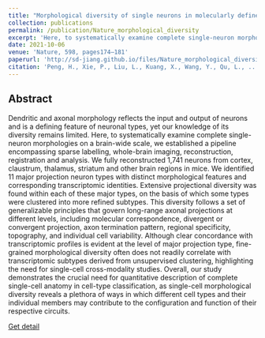 ```yaml
---
title: "Morphological diversity of single neurons in molecularly defined cell types"
collection: publications
permalink: /publication/Nature_morphological_diversity
excerpt: 'Here, to systematically examine complete single-neuron morphologies on a brain-wide scale, we established a pipeline encompassing sparse labelling, whole-brain imaging, reconstruction, registration and analysis. We fully reconstructed 1,741 neurons from cortex, claustrum, thalamus, striatum and other brain regions in mice. We identified 11 major projection neuron types with distinct morphological features and corresponding transcriptomic identities. Extensive projectional diversity was found within each of these major types, on the basis of which some types were clustered into more refined subtypes. '
date: 2021-10-06
venue: 'Nature, 598, pages174–181'
paperurl: 'http://sd-jiang.github.io/files/Nature_morphological_diversity.pdf'
citation: 'Peng, H., Xie, P., Liu, L., Kuang, X., Wang, Y., Qu, L., ... & Zeng, H. (2021). Morphological diversity of single neurons in molecularly defined cell types. Nature, 598(7879), 174-181.'
---
```

## Abstract
Dendritic and axonal morphology reflects the input and output of neurons and is a defining feature of neuronal types, yet our knowledge of its diversity remains limited. Here, to systematically examine complete single-neuron morphologies on a brain-wide scale, we established a pipeline encompassing sparse labelling, whole-brain imaging, reconstruction, registration and analysis. We fully reconstructed 1,741 neurons from cortex, claustrum, thalamus, striatum and other brain regions in mice. We identified 11 major projection neuron types with distinct morphological features and corresponding transcriptomic identities. Extensive projectional diversity was found within each of these major types, on the basis of which some types were clustered into more refined subtypes. This diversity follows a set of generalizable principles that govern long-range axonal projections at different levels, including molecular correspondence, divergent or convergent projection, axon termination pattern, regional specificity, topography, and individual cell variability. Although clear concordance with transcriptomic profiles is evident at the level of major projection type, fine-grained morphological diversity often does not readily correlate with transcriptomic subtypes derived from unsupervised clustering, highlighting the need for single-cell cross-modality studies. Overall, our study demonstrates the crucial need for quantitative description of complete single-cell anatomy in cell-type classification, as single-cell morphological diversity reveals a plethora of ways in which different cell types and their individual members may contribute to the configuration and function of their respective circuits.

[Get detail](http://sd-jiang.github.io/files/Nature_morphological_diversity.pdf)
